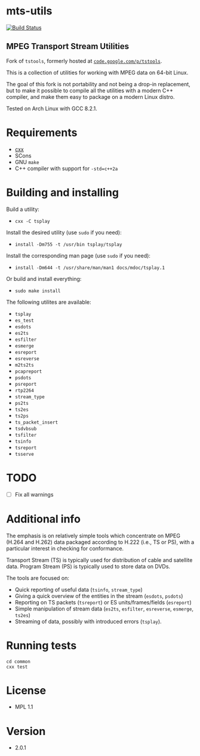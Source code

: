 # mts-utils

[![Build Status](https://travis-ci.org/xyproto/mts-utils.svg?branch=master)](https://travis-ci.org/xyproto/mts-utils)

## MPEG Transport Stream Utilities

Fork of `tstools`, formerly hosted at [`code.google.com/p/tstools`](https://code.google.com/p/tstools).

This is a collection of utilities for working with MPEG data on 64-bit Linux.

The goal of this fork is not portability and not being a drop-in replacement, but to make it possible to compile all the utilities with a modern C++ compiler, and make them easy to package on a modern Linux distro.

Tested on Arch Linux with GCC 8.2.1.

# Requirements

* [cxx](https://github.com/xyproto/cxx)
* SCons
* GNU `make`
* C++ compiler with support for `-std=c++2a`

# Building and installing

Build a utility:

* `cxx -C tsplay`

Install the desired utility (use `sudo` if you need):

* `install -Dm755 -t /usr/bin tsplay/tsplay`

Install the corresponding man page (use `sudo` if you need):

* `install -Dm644 -t /usr/share/man/man1 docs/mdoc/tsplay.1`

Or build and install everything:

* `sudo make install`

The following utilites are available:

* `tsplay`
* `es_test`
* `esdots`
* `es2ts`
* `esfilter`
* `esmerge`
* `esreport`
* `esreverse`
* `m2ts2ts`
* `pcapreport`
* `psdots`
* `psreport`
* `rtp2264`
* `stream_type`
* `ps2ts`
* `ts2es`
* `ts2ps`
* `ts_packet_insert`
* `tsdvbsub`
* `tsfilter`
* `tsinfo`
* `tsreport`
* `tsserve`

# TODO

- [ ] Fix all warnings

# Additional info

The emphasis is on relatively simple tools which concentrate on MPEG (H.264 and
H.262) data packaged according to H.222 (i.e., TS or PS), with a particular
interest in checking for conformance.

Transport Stream (TS) is typically used for distribution of cable and satellite
data. Program Stream (PS) is typically used to store data on DVDs.

The tools are focused on:

* Quick reporting of useful data (`tsinfo`, `stream_type`)
* Giving a quick overview of the entities in the stream (`esdots`, `psdots`)
* Reporting on TS packets (`tsreport`) or ES units/frames/fields (`esreport`)
* Simple manipulation of stream data (`es2ts`, `esfilter`, `esreverse`, `esmerge`, `ts2es`)
* Streaming of data, possibly with introduced errors (`tsplay`).

# Running tests

    cd common
    cxx test

# License

* MPL 1.1

# Version

* 2.0.1

